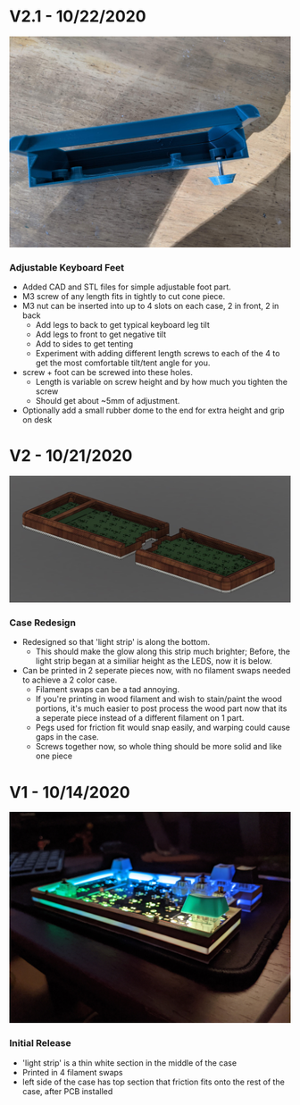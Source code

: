 # V2.1 - 10/22/2020
![Adjustable Keyboard Foot](images/keyboard_foot_test.jpg "V2 Fusion Render")
### Adjustable Keyboard Feet
- Added CAD and STL files for simple adjustable foot part.
- M3 screw of any length fits in tightly to cut cone piece.
- M3 nut can be inserted into up to 4 slots on each case, 2 in front, 2 in back
    - Add legs to back to get typical keyboard leg tilt
    - Add legs to front to get negative tilt
    - Add to sides to get tenting
    - Experiment with adding different length screws to each of the 4 to get the most comfortable tilt/tent angle for you.
- screw + foot can be screwed into these holes.
    - Length is variable on screw height and by how much you tighten the screw
    - Should get about ~5mm of adjustment.
- Optionally add a small rubber dome to the end for extra height and grip on desk

# V2 - 10/21/2020
![V2 Fusion Render](images/case_preview.jpg "V2 Fusion Render")
### Case Redesign
- Redesigned so that 'light strip' is along the bottom.
    - This should make the glow along this strip much brighter; Before, the light strip began at a similiar height as the LEDS, now it is below.
- Can be printed in 2 seperate pieces now, with no filament swaps needed to achieve a 2 color case.
    - Filament swaps can be a tad annoying.
    - If you're printing in wood filament and wish to stain/paint the wood portions, it's much easier to post process the wood part now that its a seperate piece instead of a different filament on 1 part.
    - Pegs used for friction fit would snap easily, and warping could cause gaps in the case.
    - Screws together now, so whole thing should be more solid and like one piece

# V1 - 10/14/2020

![Fusion 360 Preview Render](images/case_left_RGB.jpg "Fusion 360 Preview Render")
### Initial Release

- 'light strip' is a thin white section in the middle of the case
- Printed in 4 filament swaps
- left side of the case has top section that friction fits onto the rest of the case, after PCB installed
